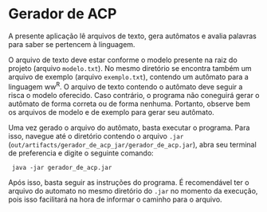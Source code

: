 # Gerador de ACP

A presente aplicação lê arquivos de texto, gera autômatos 
e avalia palavras para saber se pertencem à linguagem.

O arquivo de texto deve estar conforme o modelo presente 
na raiz do projeto (arquivo `modelo.txt`). No mesmo diretório
se encontra também um arquivo de exemplo (arquivo `exemplo.txt`), contendo um
autômato para a linguagem ww<sup>R</sup>. O arquivo de texto
contendo o autômato deve seguir a risca o modelo oferecido.
Caso contrário, o programa não coneguirá gerar o autômato de
forma correta ou de forma nenhuma. Portanto, observe bem os 
arquivos de modelo e de exemplo para gerar seu autômato.

Uma vez gerado o arquivo do autômato, basta executar o programa.
Para isso, navegue até o diretório contendo o arquivo `.jar` (`out/artifacts/gerador_de_acp_jar/gerador_de_acp.jar`),
abra seu terminal de preferencia e digite o seguinte comando:
```
 java -jar gerador_de_acp.jar
```
Após isso, basta seguir as instruções do programa. É recomendável ter o arquivo do automato
no mesmo diretório do `.jar` no momento da execução, pois isso facilitará
na hora de informar o caminho para o arquivo.
